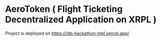 # AeroToken ( Flight Ticketing Decentralized Application on XRPL )

Project is deployed on https://iitb-hackathon-timl.vercel.app/
